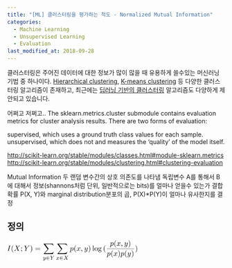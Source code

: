 ```yaml
---
title: "[ML] 클러스터링을 평가하는 척도 - Normalized Mutual Information"
categories: 
  - Machine Learning
  - Unsupervised Learning
  - Evaluation
last_modified_at: 2018-09-28
---
```


클러스터링은 주어진 데이터에 대한 정보가 많이 많을 때 유용하게 쓸수있는 머신러닝 기법 중 하나이다. 
[Hierarchical clustering](https://en.wikipedia.org/wiki/Hierarchical_clustering), [K-means clustering](https://en.wikipedia.org/wiki/K-means_clustering) 등 다양한 클러스터링 알고리즘이 존재하고, 최근에는 [딥러닝 기반의 클러스터링](https://arxiv.org/abs/1801.07648) 알고리즘도 다양하게 제안되고 있습니다. 

어쩌고 저쩌고..
The sklearn.metrics.cluster submodule contains evaluation metrics for cluster analysis results. There are two forms of evaluation:

supervised, which uses a ground truth class values for each sample.
unsupervised, which does not and measures the ‘quality’ of the model itself.

http://scikit-learn.org/stable/modules/classes.html#module-sklearn.metrics
http://scikit-learn.org/stable/modules/clustering.html#clustering-evaluation

Mutual Information 
두 랜덤 변수간의 상호 의존도를 나타냄
독립변수 A를 통해서 B에 대해서 정보(shannons처럼 단위, 일반적으로는 bits)를 얼마나 얻을수 있는가
결합확률 P(X, Y)와 marginal distribution분포의 곱, P(X)*P(Y)이 얼마나 유사한지를 결정

## 정의

<img src= "/assets/img/2018-09-28/MI_definition.png" width="300">
